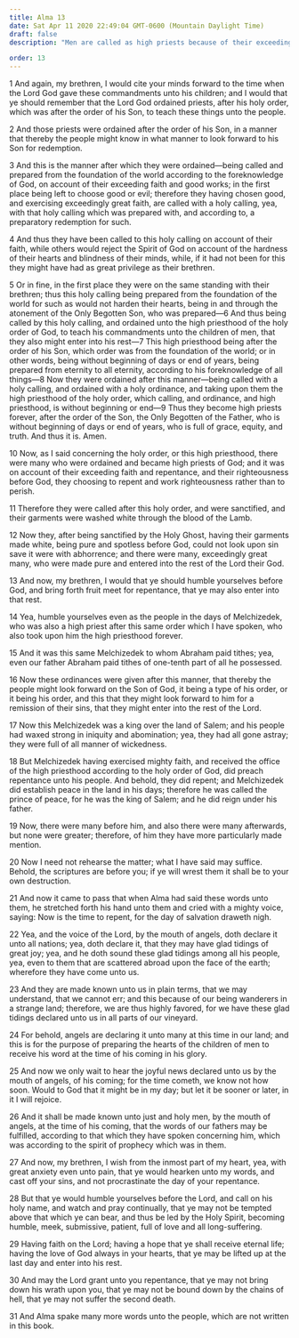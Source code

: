 ```yaml
---
title: Alma 13
date: Sat Apr 11 2020 22:49:04 GMT-0600 (Mountain Daylight Time)
draft: false
description: "Men are called as high priests because of their exceeding faith and good works—They are to teach the commandments—Through righteousness they are sanctified and enter into the rest of the Lord—Melchizedek was one of these—Angels are declaring glad tidings throughout the land—They will declare the actual coming of Christ. About 82 B.C."

order: 13
---
```

    
1 And again, my brethren, I would cite your minds forward to the time when the Lord God gave these commandments unto his children; and I would that ye should remember that the Lord God ordained priests, after his holy order, which was after the order of his Son, to teach these things unto the people.

2 And those priests were ordained after the order of his Son, in a manner that thereby the people might know in what manner to look forward to his Son for redemption.

3 And this is the manner after which they were ordained—being called and prepared from the foundation of the world according to the foreknowledge of God, on account of their exceeding faith and good works; in the first place being left to choose good or evil; therefore they having chosen good, and exercising exceedingly great faith, are called with a holy calling, yea, with that holy calling which was prepared with, and according to, a preparatory redemption for such.

4 And thus they have been called to this holy calling on account of their faith, while others would reject the Spirit of God on account of the hardness of their hearts and blindness of their minds, while, if it had not been for this they might have had as great privilege as their brethren.

5 Or in fine, in the first place they were on the same standing with their brethren; thus this holy calling being prepared from the foundation of the world for such as would not harden their hearts, being in and through the atonement of the Only Begotten Son, who was prepared—6 And thus being called by this holy calling, and ordained unto the high priesthood of the holy order of God, to teach his commandments unto the children of men, that they also might enter into his rest—7 This high priesthood being after the order of his Son, which order was from the foundation of the world; or in other words, being without beginning of days or end of years, being prepared from eternity to all eternity, according to his foreknowledge of all things—8 Now they were ordained after this manner—being called with a holy calling, and ordained with a holy ordinance, and taking upon them the high priesthood of the holy order, which calling, and ordinance, and high priesthood, is without beginning or end—9 Thus they become high priests forever, after the order of the Son, the Only Begotten of the Father, who is without beginning of days or end of years, who is full of grace, equity, and truth. And thus it is. Amen.

10 Now, as I said concerning the holy order, or this high priesthood, there were many who were ordained and became high priests of God; and it was on account of their exceeding faith and repentance, and their righteousness before God, they choosing to repent and work righteousness rather than to perish.

11 Therefore they were called after this holy order, and were sanctified, and their garments were washed white through the blood of the Lamb.

12 Now they, after being sanctified by the Holy Ghost, having their garments made white, being pure and spotless before God, could not look upon sin save it were with abhorrence; and there were many, exceedingly great many, who were made pure and entered into the rest of the Lord their God.

13 And now, my brethren, I would that ye should humble yourselves before God, and bring forth fruit meet for repentance, that ye may also enter into that rest.

14 Yea, humble yourselves even as the people in the days of Melchizedek, who was also a high priest after this same order which I have spoken, who also took upon him the high priesthood forever.

15 And it was this same Melchizedek to whom Abraham paid tithes; yea, even our father Abraham paid tithes of one-tenth part of all he possessed.

16 Now these ordinances were given after this manner, that thereby the people might look forward on the Son of God, it being a type of his order, or it being his order, and this that they might look forward to him for a remission of their sins, that they might enter into the rest of the Lord.

17 Now this Melchizedek was a king over the land of Salem; and his people had waxed strong in iniquity and abomination; yea, they had all gone astray; they were full of all manner of wickedness.

18 But Melchizedek having exercised mighty faith, and received the office of the high priesthood according to the holy order of God, did preach repentance unto his people. And behold, they did repent; and Melchizedek did establish peace in the land in his days; therefore he was called the prince of peace, for he was the king of Salem; and he did reign under his father.

19 Now, there were many before him, and also there were many afterwards, but none were greater; therefore, of him they have more particularly made mention.

20 Now I need not rehearse the matter; what I have said may suffice. Behold, the scriptures are before you; if ye will wrest them it shall be to your own destruction.

21 And now it came to pass that when Alma had said these words unto them, he stretched forth his hand unto them and cried with a mighty voice, saying: Now is the time to repent, for the day of salvation draweth nigh.

22 Yea, and the voice of the Lord, by the mouth of angels, doth declare it unto all nations; yea, doth declare it, that they may have glad tidings of great joy; yea, and he doth sound these glad tidings among all his people, yea, even to them that are scattered abroad upon the face of the earth; wherefore they have come unto us.

23 And they are made known unto us in plain terms, that we may understand, that we cannot err; and this because of our being wanderers in a strange land; therefore, we are thus highly favored, for we have these glad tidings declared unto us in all parts of our vineyard.

24 For behold, angels are declaring it unto many at this time in our land; and this is for the purpose of preparing the hearts of the children of men to receive his word at the time of his coming in his glory.

25 And now we only wait to hear the joyful news declared unto us by the mouth of angels, of his coming; for the time cometh, we know not how soon. Would to God that it might be in my day; but let it be sooner or later, in it I will rejoice.

26 And it shall be made known unto just and holy men, by the mouth of angels, at the time of his coming, that the words of our fathers may be fulfilled, according to that which they have spoken concerning him, which was according to the spirit of prophecy which was in them.

27 And now, my brethren, I wish from the inmost part of my heart, yea, with great anxiety even unto pain, that ye would hearken unto my words, and cast off your sins, and not procrastinate the day of your repentance.

28 But that ye would humble yourselves before the Lord, and call on his holy name, and watch and pray continually, that ye may not be tempted above that which ye can bear, and thus be led by the Holy Spirit, becoming humble, meek, submissive, patient, full of love and all long-suffering.

29 Having faith on the Lord; having a hope that ye shall receive eternal life; having the love of God always in your hearts, that ye may be lifted up at the last day and enter into his rest.

30 And may the Lord grant unto you repentance, that ye may not bring down his wrath upon you, that ye may not be bound down by the chains of hell, that ye may not suffer the second death.

31 And Alma spake many more words unto the people, which are not written in this book.
